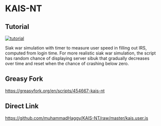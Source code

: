 # KAIS-NT

## Tutorial
[![tutorial](https://img.youtube.com/vi/rDHSea86DA8/0.jpg)](https://www.youtube.com/watch?v=rDHSea86DA8)

Siak war simulation with timer to measure user speed in filling out IRS, computed from login time.
For more realistic siak war simulation, the script has random chance of displaying server sibuk that gradually decreases over time and reset when the chance of crashing below zero.

## Greasy Fork
https://greasyfork.org/en/scripts/454667-kais-nt

## Direct Link
https://github.com/muhammadHaggy/KAIS-NT/raw/master/kais.user.js
